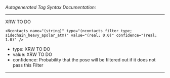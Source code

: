 _Autogenerated Tag Syntax Documentation:_

---
XRW TO DO

```
<Ncontacts name="(string)" type="(ncontacts_filter_type; sidechain_heavy_apolar_atm)" value="(real; 0.0)" confidence="(real; 1.0)" />
```

-   type: XRW TO DO
-   value: XRW TO DO
-   confidence: Probability that the pose will be filtered out if it does not pass this Filter

---
